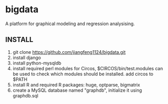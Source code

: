 bigdata
=======

A platform for graphical modeling and regression analysising.

INSTALL
-------
1. git clone https://github.com/jiangfeng1124/bigdata.git
2. install django
3. install python-mysqldb
4. install required perl modules for Circos, $CIRCOS/bin/test.modules can be used to check which modules should be installed. add circos to $PATH
5. install R and required R packages: huge, optparse, bigmatrix
6. create a MySQL database named "graphdb", initialize it using graphdb.sql
